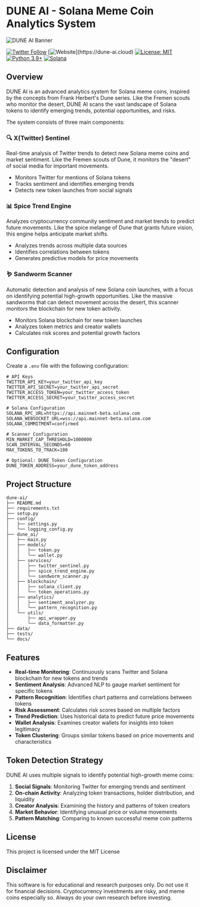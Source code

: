 # DUNE AI - Solana Meme Coin Analytics System

![DUNE AI Banner](/dune.png)

[![Twitter Follow](https://img.shields.io/twitter/follow/X?style=social)](https://x.com/dune_ai_labs)
[![Website](https://img.shields.io/website?up_message=online&url=[https://](https://dune-ai.cloud))](https://dune-ai.cloud)
[![License: MIT](https://img.shields.io/badge/License-MIT-yellow.svg)](https://opensource.org/licenses/MIT)
[![Python 3.9+](https://img.shields.io/badge/python-3.9+-blue.svg)](https://www.python.org/downloads/)
[![Solana](https://img.shields.io/badge/Solana-Compatible-blueviolet)](https://solana.com)

## Overview

DUNE AI is an advanced analytics system for Solana meme coins, inspired by the concepts from Frank Herbert's Dune series. Like the Fremen scouts who monitor the desert, DUNE AI scans the vast landscape of Solana tokens to identify emerging trends, potential opportunities, and risks.

The system consists of three main components:

### 🔍 X(Twitter) Sentinel

Real-time analysis of Twitter trends to detect new Solana meme coins and market sentiment. Like the Fremen scouts of Dune, it monitors the "desert" of social media for important movements.

- Monitors Twitter for mentions of Solana tokens
- Tracks sentiment and identifies emerging trends
- Detects new token launches from social signals

### 📊 Spice Trend Engine

Analyzes cryptocurrency community sentiment and market trends to predict future movements. Like the spice melange of Dune that grants future vision, this engine helps anticipate market shifts.

- Analyzes trends across multiple data sources
- Identifies correlations between tokens
- Generates predictive models for price movements

### 🪱 Sandworm Scanner

Automatic detection and analysis of new Solana coin launches, with a focus on identifying potential high-growth opportunities. Like the massive sandworms that can detect movement across the desert, this scanner monitors the blockchain for new token activity.

- Monitors Solana blockchain for new token launches
- Analyzes token metrics and creator wallets
- Calculates risk scores and potential growth factors


## Configuration

Create a `.env` file with the following configuration:

```
# API Keys
TWITTER_API_KEY=your_twitter_api_key
TWITTER_API_SECRET=your_twitter_api_secret
TWITTER_ACCESS_TOKEN=your_twitter_access_token
TWITTER_ACCESS_SECRET=your_twitter_access_secret

# Solana Configuration
SOLANA_RPC_URL=https://api.mainnet-beta.solana.com
SOLANA_WEBSOCKET_URL=wss://api.mainnet-beta.solana.com
SOLANA_COMMITMENT=confirmed

# Scanner Configuration
MIN_MARKET_CAP_THRESHOLD=1000000
SCAN_INTERVAL_SECONDS=60
MAX_TOKENS_TO_TRACK=100

# Optional: DUNE Token Configuration
DUNE_TOKEN_ADDRESS=your_dune_token_address
```



## Project Structure

```
dune-ai/
├── README.md
├── requirements.txt
├── setup.py
├── config/
│   ├── settings.py
│   └── logging_config.py
├── dune_ai/
│   ├── main.py
│   ├── models/
│   │   ├── token.py
│   │   └── wallet.py
│   ├── services/
│   │   ├── twitter_sentinel.py
│   │   ├── spice_trend_engine.py
│   │   └── sandworm_scanner.py
│   ├── blockchain/
│   │   ├── solana_client.py
│   │   └── token_operations.py
│   ├── analytics/
│   │   ├── sentiment_analyzer.py
│   │   └── pattern_recognition.py
│   └── utils/
│       ├── api_wrapper.py
│       └── data_formatter.py
├── data/
├── tests/
└── docs/
```

## Features

- **Real-time Monitoring**: Continuously scans Twitter and Solana blockchain for new tokens and trends
- **Sentiment Analysis**: Advanced NLP to gauge market sentiment for specific tokens
- **Pattern Recognition**: Identifies chart patterns and correlations between tokens
- **Risk Assessment**: Calculates risk scores based on multiple factors
- **Trend Prediction**: Uses historical data to predict future price movements
- **Wallet Analysis**: Examines creator wallets for insights into token legitimacy
- **Token Clustering**: Groups similar tokens based on price movements and characteristics

## Token Detection Strategy

DUNE AI uses multiple signals to identify potential high-growth meme coins:

1. **Social Signals**: Monitoring Twitter for emerging trends and sentiment
2. **On-chain Activity**: Analyzing token transactions, holder distribution, and liquidity
3. **Creator Analysis**: Examining the history and patterns of token creators
4. **Market Behavior**: Identifying unusual price or volume movements
5. **Pattern Matching**: Comparing to known successful meme coin patterns



## License

This project is licensed under the MIT License

## Disclaimer

This software is for educational and research purposes only. Do not use it for financial decisions. Cryptocurrency investments are risky, and meme coins especially so. Always do your own research before investing.
